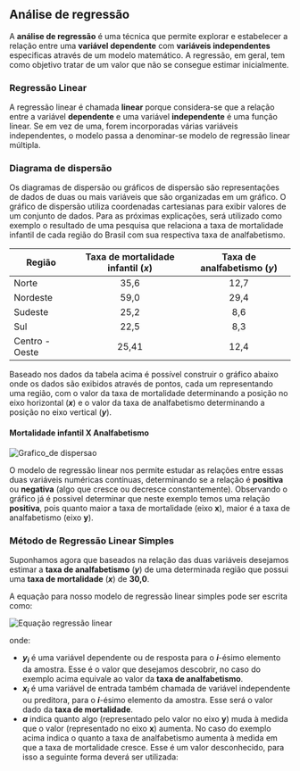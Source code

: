 ## Análise de regressão

A **análise de regressão** é uma técnica que permite explorar e estabelecer a relação entre uma **variável dependente** com **variáveis independentes** especificas através de um modelo matemático.
A regressão, em geral, tem como objetivo tratar de um valor que não se consegue estimar inicialmente.

### Regressão Linear

A regressão linear é chamada **linear** porque considera-se que a relação entre a variável **dependente**  e uma variável **independente** é uma função linear. Se em vez de uma, forem incorporadas várias variáveis independentes, o modelo passa a denominar-se modelo de regressão linear múltipla.

### Diagrama de dispersão

Os diagramas de dispersão ou gráficos de dispersão são representações de dados de duas ou mais variáveis que são organizadas em um gráfico. O gráfico de dispersão utiliza coordenadas cartesianas para exibir valores de um conjunto de dados.
Para as próximas explicações, será utilizado como exemplo o resultado de uma pesquisa que relaciona a taxa de mortalidade infantil de cada região do Brasil com sua respectiva taxa de analfabetismo.


| Região         | Taxa de mortalidade  infantil (_x_) | Taxa de  analfabetismo (_y_) |
|----------------|:-----------------------------------:|:----------------------------:|
| Norte          |                35,6                 |              12,7            |
| Nordeste       |                59,0                 |              29,4            |
| Sudeste        |                25,2                 |               8,6            |
| Sul            |                22,5                 |               8,3            |
| Centro - Oeste |               25,41                 |              12,4            |


Baseado nos dados da tabela acima é possível construir o gráfico abaixo onde os dados são exibidos através de pontos, cada um representando uma região, com o valor da taxa de mortalidade determinando a posição no eixo horizontal (**_x_**) e o valor da taxa de analfabetismo determinando a posição no eixo vertical (**_y_**).

#### Mortalidade infantil X Analfabetismo
![Grafico_de dispersao](https://github.com/leofernandes87/Analise-de-dados/blob/master/imagens/grafico_disp.svg)

O modelo de regressão linear nos permite estudar as relações entre essas duas variáveis numéricas contínuas, determinando se a relação é **positiva** ou **negativa** (algo que cresce ou decresce constantemente).
Observando o gráfico já é possivel determinar que neste exemplo temos uma relação **positiva**, pois quanto maior a taxa de mortalidade (eixo **x**), maior é a taxa de analfabetismo (eixo **y**).

### Método de Regressão Linear Simples

Suponhamos agora que baseados na relação das duas variáveis desejamos estimar a **taxa de analfabetismo** (**_y_**) de uma determinada região que possui uma **taxa de mortalidade** (**_x_**) de **30,0**.

A equação para nosso modelo de regressão linear simples pode ser escrita como:

![Equação regressão linear](https://github.com/leofernandes87/Analise-de-dados/blob/master/imagens/equation_reg_linear.svg)

onde:
- **_y_<sub>_i_</sub>** é uma variável dependente ou de resposta para o **_i_**-ésimo elemento da amostra. Esse é o valor que desejamos descobrir, no caso do exemplo acima equivale ao valor da **taxa de analfabetismo**.
- **_x_<sub>_i_</sub>** é uma variável de entrada também chamada de variável independente ou preditora, para o **_i_**-ésimo elemento da amostra. Esse será o valor dado da **taxa de mortalidade**.
- **_a_** indica quanto algo (representado pelo valor no eixo **y**) muda à medida que o valor (representado no eixo **x**) aumenta. No caso do exemplo acima indica o quanto a taxa de analfabetismo aumenta à medida em que a taxa de mortalidade cresce. Esse é um valor desconhecido, para isso a seguinte forma deverá ser utilizada:

